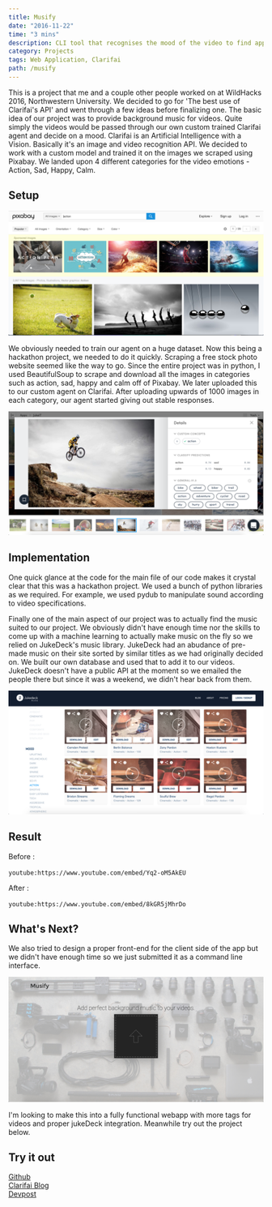 ```yaml
---
title: Musify
date: "2016-11-22"
time: "3 mins"
description: CLI tool that recognises the mood of the video to find appropriate background score.
category: Projects
tags: Web Application, Clarifai
path: /musify
---
```


This is a project that me and a couple other people worked on at WildHacks 2016, Northwestern University. We decided to go for 'The best use of Clarifai's API' and went through a few ideas before finalizing one. The basic idea of our project was to provide background music for videos. Quite simply the videos would be passed through our own custom trained Clarifai agent and decide on a mood. Clarifai is an Artificial Intelligence with a Vision. Basically it's an image and video recognition API. We decided to work with a custom model and trained it on the images we scraped using Pixabay. We landed upon 4 different categories for the video emotions - Action, Sad, Happy, Calm.

## Setup

![Pixabay](../images/2016-11-22-musify/musify_image1.png)

We obviously needed to train our agent on a huge dataset. Now this being a hackathon project, we needed to do it quickly. Scraping a free stock photo website seemed like the way to go. Since the entire project was in python, I used BeautifulSoup to scrape and download all the images in categories such as action, sad, happy and calm off of Pixabay. We later uploaded this to our custom agent on Clarifai. After uploading upwards of 1000 images in each category, our agent started giving out stable responses.

![Clarifai](../images/2016-11-22-musify/musify_image2.png)

## Implementation

One quick glance at the code for the main file of our code makes it crystal clear that this was a hackathon project. We used a bunch of python libraries as we required. For example, we used pydub to manipulate sound according to video specifications.

Finally one of the main aspect of our project was to actually find the music suited to our project. We obviously didn't have enough time nor the skills to come up with a machine learning to actually make music on the fly so we relied on JukeDeck's music library. JukeDeck had an abudance of pre-made music on their site sorted by similar titles as we had originally decided on. We built our own database and used that to add it to our videos. JukeDeck doesn't have a public API at the moment so we emailed the people there but since it was a weekend, we didn't hear back from them.

![Jukedeck](../images/2016-11-22-musify/musify_image3.png)

## Result

Before :

`youtube:https://www.youtube.com/embed/Yq2-oM5AkEU`

After :

`youtube:https://www.youtube.com/embed/8kGR5jMhrDo`

## What's Next?

We also tried to design a proper front-end for the client side of the app but we didn't have enough time so we just submitted it as a command line interface.

![Frontend](../images/2016-11-22-musify/musify_image4.png)

I'm looking to make this into a fully functional webapp with more tags for videos and proper jukeDeck integration. Meanwhile try out the project below.

## Try it out

[Github](https://github.com/yagrawl/wildhacks2016)  
[Clarifai Blog](http://blog.clarifai.com/clarifai-featured-hack-musify-finds-the-perfect-background-music-for-your-videos/)  
[Devpost](https://devpost.com/software/musify-gr1zj6)  
